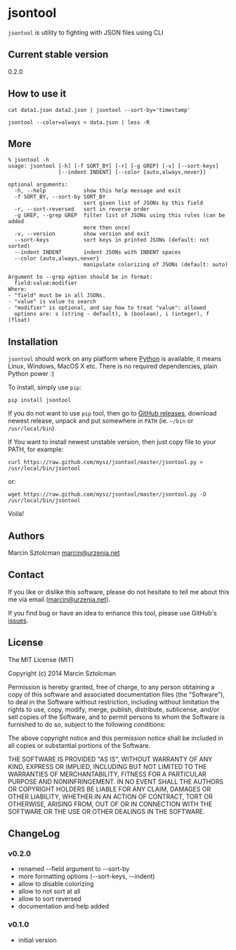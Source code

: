 jsontool
========

`jsontool` is utility to fighting with JSON files using CLI

Current stable version
----------------------

0.2.0

How to use it
-------------

    cat data1.json data2.json | jsontool --sort-by='timestamp'

    jsontool --color=always < data.json | less -R
    
More
----

    % jsontool -h
    usage: jsontool [-h] [-f SORT_BY] [-r] [-g GREP] [-v] [--sort-keys]
                    [--indent INDENT] [--color {auto,always,never}]
    
    optional arguments:
      -h, --help            show this help message and exit
      -f SORT_BY, --sort-by SORT_BY
                            sort given list of JSONs by this field
      -r, --sort-reversed   sort in reverse order
      -g GREP, --grep GREP  filter list of JSONs using this rules (can be added
                            more then once)
      -v, --version         show version and exit
      --sort-keys           sort keys in printed JSONs (default: not sorted)
      --indent INDENT       indent JSONs with INDENT spaces
      --color {auto,always,never}
                            manipulate colorizing of JSONs (default: auto)
    
    Argument to --grep option should be in format:
      field:value:modifier
    Where:
    - "field" must be in all JSONs.
    - "value" is value to search
    - "modifier" is optional, and say how to treat "value": allowed
      options are: s (string - default), b (boolean), i (integer), f (float)

Installation
------------

`jsontool` should work on any platform where [Python](http://python.org) is available, it means Linux, Windows, MacOS X etc. There is no required dependencies, plain Python power :)

To install, simply use `pip`:

    pip install jsontool

If you do not want to use `pip` tool, then go to [GitHub releases](https://github.com/mysz/jsontool/releases), download newest release, unpack and put somewhere in `PATH` (ie. `~/bin` or `/usr/local/bin`).

If You want to install newest unstable version, then just copy file to your PATH, for example:

    curl https://raw.github.com/mysz/jsontool/master/jsontool.py > /usr/local/bin/jsontool

or:

    wget https://raw.github.com/mysz/jsontool/master/jsontool.py -O /usr/local/bin/jsontool

Voila!

Authors
-------

Marcin Sztolcman <marcin@urzenia.net>

Contact
-------

If you like or dislike this software, please do not hesitate to tell me about this me via email (marcin@urzenia.net).

If you find bug or have an idea to enhance this tool, please use GitHub's [issues](https://github.com/mysz/jsontool/issues).

License
-------

The MIT License (MIT)

Copyright (c) 2014 Marcin Sztolcman

Permission is hereby granted, free of charge, to any person obtaining a copy of
this software and associated documentation files (the "Software"), to deal in
the Software without restriction, including without limitation the rights to
use, copy, modify, merge, publish, distribute, sublicense, and/or sell copies of
the Software, and to permit persons to whom the Software is furnished to do so,
subject to the following conditions:

The above copyright notice and this permission notice shall be included in all
copies or substantial portions of the Software.

THE SOFTWARE IS PROVIDED "AS IS", WITHOUT WARRANTY OF ANY KIND, EXPRESS OR
IMPLIED, INCLUDING BUT NOT LIMITED TO THE WARRANTIES OF MERCHANTABILITY, FITNESS
FOR A PARTICULAR PURPOSE AND NONINFRINGEMENT. IN NO EVENT SHALL THE AUTHORS OR
COPYRIGHT HOLDERS BE LIABLE FOR ANY CLAIM, DAMAGES OR OTHER LIABILITY, WHETHER
IN AN ACTION OF CONTRACT, TORT OR OTHERWISE, ARISING FROM, OUT OF OR IN
CONNECTION WITH THE SOFTWARE OR THE USE OR OTHER DEALINGS IN THE SOFTWARE.

ChangeLog
---------

### v0.2.0

* renamed --field argument to --sort-by
* more formatting options (--sort-keys, --indent)
* allow to disable colorizing
* allow to not sort at all
* allow to sort reversed
* documentation and help added

### v0.1.0

* initial version
